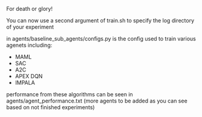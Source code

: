 For death or glory!


You can now use a second argument of train.sh to specify the log directory of your experiment

in agents/baseline_sub_agents/configs.py is the config used to train various agenets including:
 - MAML
 - SAC
 - A2C
 - APEX DQN
 - IMPALA

performance from these algorithms can be seen in agents/agent_performance.txt
(more agents to be added as you can see based on not finished experiments)